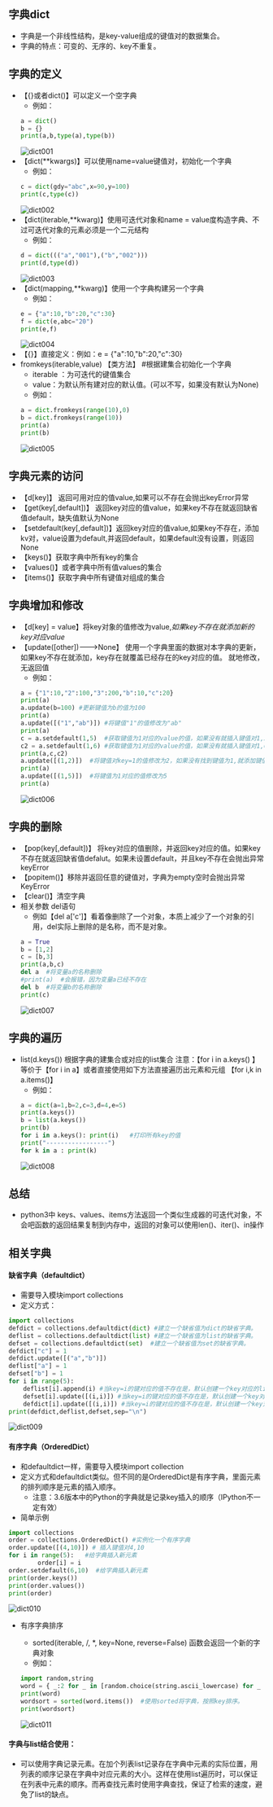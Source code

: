 ## 字典dict  
* 字典是一个非线性结构，是key-value组成的键值对的数据集合。
* 字典的特点：可变的、无序的、key不重复。  
## 字典的定义
* 【{}或者dict()】可以定义一个空字典
    * 例如：
    ````python
    a = dict()
    b = {}
    print(a,b,type(a),type(b))
    ````  
    ![dict001](https://raw.githubusercontent.com/1263351411/xdd.github.io/master/img/dict001.jpg)
* 【dict(**kwargs)】可以使用name=value键值对，初始化一个字典
    * 例如：  
    ````python
    c = dict(gdy="abc",x=90,y=100)
    print(c,type(c))
    ````  
    ![dict002](https://raw.githubusercontent.com/1263351411/xdd.github.io/master/img/dict002.jpg)
* 【dict(iterable,**kwarg)】使用可迭代对象和name = value度构造字典、不过可迭代对象的元素必须是一个二元结构  
    * 例如：
    ````python
    d = dict((("a","001"),("b","002")))
    print(d,type(d))
    ````  
    ![dict003](https://raw.githubusercontent.com/1263351411/xdd.github.io/master/img/dict003.jpg)
* 【dict(mapping,**kwarg)】使用一个字典构建另一个字典
    * 例如：
    ````python
    e = {"a":10,"b":20,"c":30}
    f = dict(e,abc="20")
    print(e,f)
    ````  
    ![dict004](https://raw.githubusercontent.com/1263351411/xdd.github.io/master/img/dict004.jpg)
* 【{}】直接定义：例如：e = {"a":10,"b":20,"c":30}  
* fromkeys(iterable,value) 【类方法】 #根据建集合初始化一个字典
    * iterable ：为可迭代的键值集合
    * value：为默认所有建对应的默认值。(可以不写，如果没有默认为None)
    * 例如：
    ````python
    a = dict.fromkeys(range(10),0)
    b = dict.fromkeys(range(10))
    print(a)
    print(b)
    ````  
    ![dict005](https://raw.githubusercontent.com/1263351411/xdd.github.io/master/img/dict005.jpg)  

## 字典元素的访问  
* 【d[key]】 返回可用对应的值value,如果可以不存在会抛出keyError异常
* 【get(key[,default])】 返回key对应的值value，如果key不存在就返回缺省值default，缺失值默认为None
* 【setdefault(key[,default])】返回key对应的值value,如果key不存在，添加kv对，value设置为default,并返回default，如果default没有设置，则返回None  
* 【keys()】获取字典中所有key的集合
* 【values()】或者字典中所有值values的集合
* 【items()】获取字典中所有键值对组成的集合
## 字典增加和修改
* 【d[key] = value】将key对象的值修改为value,*如果key不存在就添加新的key对应value*
* 【update([other])--->None】 使用一个字典里面的数据对本字典的更新，如果key不存在就添加，key存在就覆盖已经存在的key对应的值。 就地修改，无返回值
    * 例如：
    ````python
    a = {"1":10,"2":100,"3":200,"b":10,"c":20}
    print(a)
    a.update(b=100) #更新键值为b的值为100
    print(a)
    a.update([("1","ab")]) #将键值"1"的值修改为"ab"
    print(a)
    c = a.setdefault(1,5)  #获取键值为1对应的value的值，如果没有就插入键值对1,5 ,并返回默认值
    c2 = a.setdefault(1,6) #获取键值为1对应的value的值，如果没有就插入键值对1,6，滨返回默认值
    print(a,c,c2)
    a.update([(1,2)])  #将键值对key=1的值修改为2，如果没有找到键值为1,就添加键值对1,2
    print(a)
    a.update([(1,5)])  #将键值为1对应的值修改为5
    print(a)
    ````  
    ![dict006](https://raw.githubusercontent.com/1263351411/xdd.github.io/master/img/dict006.jpg)  
## 字典的删除
* 【pop(key[,default])】 将key对应的值删除，并返回key对应的值。如果key不存在就返回缺省值defalut。如果未设置default，并且key不存在会抛出异常keyError
* 【popitem()】移除并返回任意的键值对，字典为empty空时会抛出异常KeyError
* 【clear()】清空字典
* 相关参数 del语句
    * 例如【del a['c']】看着像删除了一个对象，本质上减少了一个对象的引用，del实际上删除的是名称，而不是对象。
    ````python
    a = True
    b = [1,2]
    c = [b,3]
    print(a,b,c)
    del a  #将变量a的名称删除
    #print(a)  #会报错，因为变量a已经不存在
    del b  #将变量b的名称删除
    print(c)
    ````  
    ![dict007](https://raw.githubusercontent.com/1263351411/xdd.github.io/master/img/dict007.jpg)  
## 字典的遍历
* list(d.keys()) 根据字典的建集合或对应的list集合
    注意：【for i in a.keys() 】等价于【for i in a】或者直接使用如下方法直接遍历出元素和元组
    【for i,k in a.items()】
    * 例如： 
    ````python
    a = dict(a=1,b=2,c=3,d=4,e=5)
    print(a.keys())
    b = list(a.keys())
    print(b)
    for i in a.keys(): print(i)   #打印所有key的值
    print("-----------------")
    for k in a : print(k)  
    ````  
    ![dict008](https://raw.githubusercontent.com/1263351411/xdd.github.io/master/img/dict008.jpg)   
## 总结
* python3中 keys、values、items方法返回一个类似生成器的可迭代对象，不会吧函数的返回结果复制到内存中，返回的对象可以使用len()、iter()、in操作
## 相关字典
#### 缺省字典（defaultdict）
* 需要导入模块import collections
* 定义方式：
````python
import collections
defdict = collections.defaultdict(dict) #建立一个缺省值为dict的缺省字典。
deflist = collections.defaultdict(list) #建立一个缺省值为list的缺省字典。
defset = collections.defaultdict(set)  #建立一个缺省值为set的缺省字典。
defdict["c"] = 1
defdict.update([("a","b")])
deflist["a"] = 1
defset["b"] = 1
for i in range(5):
    deflist[i].append(i) #当key=i的键对应的值不存在是，默认创建一个key对应的list集合。并在集合中添加i元素
    defset[i].update([(i,i)]) #当key=i的键对应的值不存在是，默认创建一个key对应的set集合。并在集合中添加i元素
    defdict[i].update([(i,i)]) #当key=i的键对应的值不存在是，默认创建一个key对应的dict集合。并在集合中添加i元素
print(defdict,deflist,defset,sep="\n")
````  
![dict009](https://raw.githubusercontent.com/1263351411/xdd.github.io/master/img/dict009.jpg)  
#### 有序字典（OrderedDict）
* 和defaultdict一样，需要导入模块import collection
* 定义方式和defaultdict类似。但不同的是OrderedDict是有序字典，里面元素的排列顺序是元素的插入顺序。
    * 注意：3.6版本中的Python的字典就是记录key插入的顺序（IPython不一定有效）
* 简单示例
````python
import collections
order = collections.OrderedDict() #实例化一个有序字典
order.update([(4,10)]) # 插入键值对4,10
for i in range(5):   #给字典插入新元素
        order[i] = i
order.setdefault(6,10)  #给字典插入新元素
print(order.keys())
print(order.values())
print(order)
````  
![dict010](https://raw.githubusercontent.com/1263351411/xdd.github.io/master/img/dict010.jpg)  
* 有序字典排序
    * sorted(iterable, /, *, key=None, reverse=False) 函数会返回一个新的字典对象
    * 例如：
    ````python
    import random,string
    word = { _:2 for _ in [random.choice(string.ascii_lowercase) for _ in range(20)]}  #随机生成20个字母组成的字典
    print(word)
    wordsort = sorted(word.items())  #使用sorted将字典，按照key排序。
    print(wordsort)
    ````  

    ![dict011](https://raw.githubusercontent.com/1263351411/xdd.github.io/master/img/dict011.jpg)  

#### 字典与list结合使用：
* 可以使用字典记录元素。在加个列表list记录存在字典中元素的实际位置，用列表的顺序记录在字典中对应元素的大小。这样在使用list遍历时，可以保证在列表中元素的顺序。而再查找元素时使用字典查找，保证了检索的速度，避免了list的缺点。
